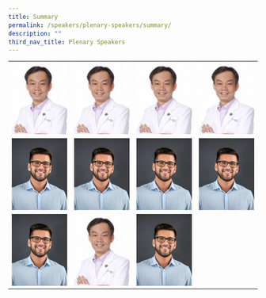 ```yaml
---
title: Summary
permalink: /speakers/plenary-speakers/summary/
description: ""
third_nav_title: Plenary Speakers
---
```

<table>
  <tr>
    <td><img src="../../images/Phy-Ho-Wee-Kok-315x300-c-default%201.png" width="200px"></td>
    <td><img src="../../images/Phy-Ho-Wee-Kok-315x300-c-default%201.png" width="200px"></td>
    <td><img src="../../images/Phy-Ho-Wee-Kok-315x300-c-default%201.png" width="200px"></td>
    <td><img src="../../images/Phy-Ho-Wee-Kok-315x300-c-default%201.png" width="200px"></td>
  </tr>
  <tr>
    <td><img src="../../images/my-passport-photo%201.png" width="200px"></td>
    <td><img src="../../images/my-passport-photo%201.png" width="200px"></td>
    <td><img src="../../images/my-passport-photo%201.png" width="200px"></td>
    <td><img src="../../images/my-passport-photo%201.png" width="200px"></td>
  </tr>
  <tr>
    <td><img src="../../images/my-passport-photo%201.png" width="200px"></td>
    <td><img src="../../images/Phy-Ho-Wee-Kok-315x300-c-default%201.png" width="200px"></td>
    <td><img src="../../images/my-passport-photo%201.png" width="200px"></td>
  </tr>
</table>
